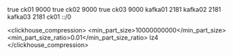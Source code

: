 <yandex>
<clickhouse_remote_servers>
<perftest_3shards_1replicas>
<shard>
<internal_replication>true</internal_replication>
<replica>
<host>ck01</host>
<port>9000</port>
</replica>
</shard>
<shard>
<replica>
<internal_replication>true</internal_replication>
<host>ck02</host>
<port>9000</port>
</replica>
</shard>
<shard>
<internal_replication>true</internal_replication>
<replica>
<host>ck03</host>
<port>9000</port>
</replica>
</shard>
</perftest_3shards_1replicas>
</clickhouse_remote_servers>

<!--zookeeper相关配置-->
<zookeeper-servers>
<node index="1">
<host>kafka01</host>
<port>2181</port>
</node>
<node index="2">
<host>kafka02</host>
<port>2181</port>
</node>
<node index="3">
<host>kafka03</host>
<port>2181</port>
</node>
</zookeeper-servers>

<macros>
<replica>ck01</replica>
</macros>

<networks>
<ip>::/0</ip>
</networks>

<clickhouse_compression>
<case>
<min_part_size>10000000000</min_part_size>
<min_part_size_ratio>0.01</min_part_size_ratio>
<method>lz4</method>
</case>
</clickhouse_compression>

</yandex>